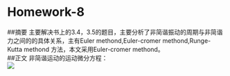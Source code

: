 # Homework-8  
##摘要
主要解决书上的3.4，3.5的题目，主要分析了非简谐振动的周期与非简谐力之间的的具体关系，主有Euler methond,Euler-cromer methond,Runge-Kutta methond
方法，本文采用Euler-cromer methond。  
##正文
非简谐运动的运动微分方程：  
![](http://latex.codecogs.com/gif.latex?\frac{d^2x}{dt^2}=-kx^\alpha)
